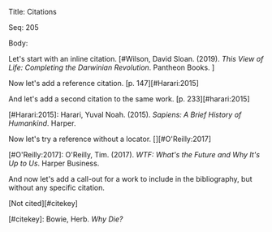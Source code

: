 Title:  Citations

Seq:    205

Body: 

Let's start with an inline citation. [#Wilson, David Sloan. (2019). *This View of Life: Completing the Darwinian Revolution*. Pantheon Books. ]

Now let's add a reference citation. [p. 147][#Harari:2015]

And let's add a second citation to the same work. [p. 233][#harari:2015]

[#Harari:2015]: Harari, Yuval Noah. (2015). *Sapiens: A Brief History of Humankind*. Harper.

Now let's try a reference without a locator. [][#O'Reilly:2017]

[#O'Reilly:2017]: O'Reilly, Tim. (2017). *WTF: What's the Future and Why It's Up to Us*. Harper Business. 

And now let's add a call-out for a work to include in the bibliography, but without any specific citation.

[Not cited][#citekey]

[#citekey]: Bowie, Herb. *Why Die?*
